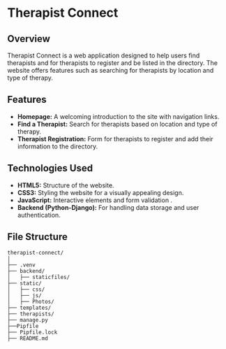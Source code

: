 # Therapist Connect

## Overview
Therapist Connect is a web application designed to help users find therapists and for therapists to register and be listed in the directory. The website offers features such as searching for therapists by location and type of therapy.

## Features
- **Homepage:** A welcoming introduction to the site with navigation links.
- **Find a Therapist:** Search for therapists based on location and type of therapy.
- **Therapist Registration:** Form for therapists to register and add their information to the directory.

## Technologies Used
- **HTML5:** Structure of the website.
- **CSS3:** Styling the website for a visually appealing design.
- **JavaScript:** Interactive elements and form validation .
- **Backend (Python-Django):** For handling data storage and user authentication.

## File Structure
```
therapist-connect/
│
├── .venv
├── backend/
│   ├── staticfiles/
├── static/
│   ├── css/
│   ├── js/
│   ├── Photos/
├── templates/
├── therapists/
├── manage.py
├──Pipfile
├── Pipfile.lock
├── README.md

```

